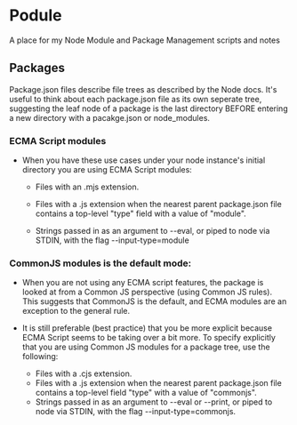 # Podule

A place for my Node Module and Package Management scripts and notes

## Packages

Package.json files describe file trees as described by the Node docs. It's useful to think about each package.json file as its own seperate tree, suggesting the leaf node of a package is the last directory BEFORE entering a new directory with a pacakge.json or node_modules.

### ECMA Script modules

- When you have these use cases under your node instance's initial directory you are using ECMA Script modules:
  - Files with an .mjs extension.

  - Files with a .js extension when the nearest parent package.json file contains a top-level "type" field with a value of "module".

  - Strings passed in as an argument to --eval, or piped to node via STDIN, with the flag --input-type=module


### CommonJS modules is the default mode:

- When you are not using any ECMA script features, the package is looked at from a Common JS perspective (using Common JS rules). This suggests that CommonJS is the default, and ECMA modules are an exception to the general rule. 

- It is still preferable (best practice) that you be more explicit because ECMA Script seems to be taking over a bit more. To specify explicitly that you are using Common JS modules for a package tree, use the following:
  - Files with a .cjs extension.
  - Files with a .js extension when the nearest parent package.json file contains a top-level field "type" with a value of "commonjs".
  - Strings passed in as an argument to --eval or --print, or piped to node via STDIN, with the flag --input-type=commonjs.
